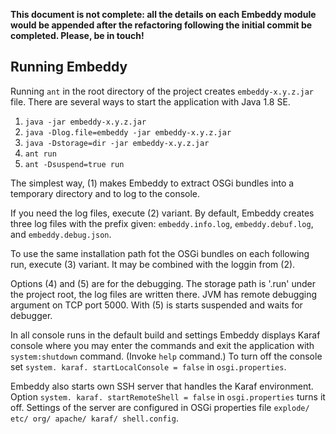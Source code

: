 **This document is not complete: all the details on each Embeddy module would
be appended after the refactoring following the initial commit be completed.
Please, be in touch!**

## Running Embeddy

Running `ant` in the root directory of the project creates `embeddy-x.y.z.jar`
file. There are several ways to start the application with Java 1.8 SE.

1) `java -jar embeddy-x.y.z.jar`
2) `java -Dlog.file=embeddy -jar embeddy-x.y.z.jar`
3) `java -Dstorage=dir -jar embeddy-x.y.z.jar`
4) `ant run`
5) `ant -Dsuspend=true run`

The simplest way, (1) makes Embeddy to extract OSGi bundles into a temporary
directory and to log to the console.

If you need the log files, execute (2) variant. By default, Embeddy creates
three log files with the prefix given: `embeddy.info.log`, `embeddy.debuf.log`,
and `embeddy.debug.json`.

To use the same installation path fot the OSGi bundles on each following run,
execute (3) variant. It may be combined with the loggin from (2).

Options (4) and (5) are for the debugging. The storage path is '.run' under
the project root, the log files are written there. JVM has remote debugging
argument on TCP port 5000. With (5) is starts suspended and waits for debugger.

In all console runs in the default build and settings Embeddy displays Karaf
console where you may enter the commands and exit the application with
`system:shutdown` command. (Invoke `help` command.) To turn off the console
set `system. karaf. startLocalConsole = false` in `osgi.properties`.

Embeddy also starts own SSH server that handles the Karaf environment. Option
`system. karaf. startRemoteShell = false` in `osgi.properties` turns it off.
Settings of the server are configured in OSGi properties file
`explode/ etc/ org/ apache/ karaf/ shell.config`.